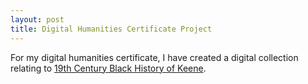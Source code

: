 ```yaml
---
layout: post
title: Digital Humanities Certificate Project
---
```


For my digital humanities certificate, I have created a digital collection relating to [19th Century Black History of Keene](keeneblackhistory.com). 
